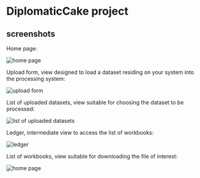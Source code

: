 # DiplomaticCake project

## screenshots

Home page:

![home page](https://github.com/paolomococci/mocaccino/blob/main/screenshots/DiplomaticCake/DiplomaticCake-Home.png)

Upload form, view designed to load a dataset residing on your system into the processing system:

![upload form](https://github.com/paolomococci/mocaccino/blob/main/screenshots/DiplomaticCake/DiplomaticCake-Upload.png)

List of uploaded datasets, view suitable for choosing the dataset to be processed:

![list of uploaded datasets](https://github.com/paolomococci/mocaccino/blob/main/screenshots/DiplomaticCake/DiplomaticCake-Uploaded.png)

Ledger, intermediate view to access the list of workbooks:

![ledger](https://github.com/paolomococci/mocaccino/blob/main/screenshots/DiplomaticCake/DiplomaticCake-Ledger.png)

List of workbooks, view suitable for downloading the file of interest:

![home page](https://github.com/paolomococci/mocaccino/blob/main/screenshots/DiplomaticCake/DiplomaticCake-Workbooks.png)
